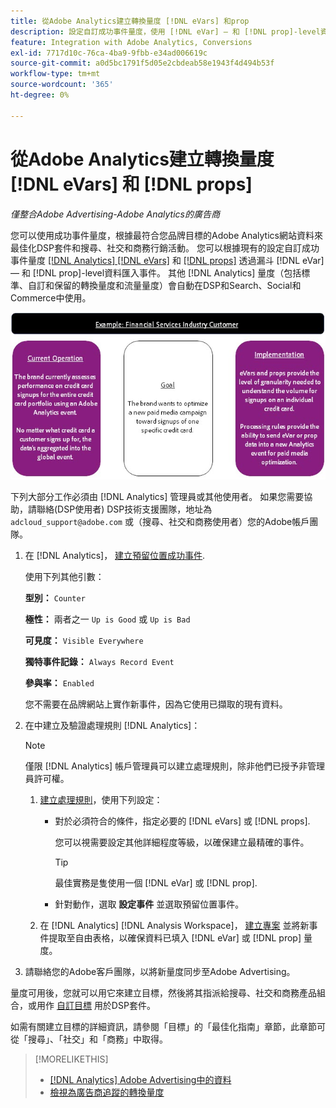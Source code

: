 ```yaml
---
title: 從Adobe Analytics建立轉換量度 [!DNL eVars] 和prop
description: 設定自訂成功事件量度，使用 [!DNL eVar] — 和 [!DNL prop]-level資料。
feature: Integration with Adobe Analytics, Conversions
exl-id: 7717d10c-76ca-4ba9-9fbb-e34ad006619c
source-git-commit: a0d5bc1791f5d05e2cbdeab58e1943f4d494b53f
workflow-type: tm+mt
source-wordcount: '365'
ht-degree: 0%

---
```


# 從Adobe Analytics建立轉換量度 [!DNL eVars] 和 [!DNL props]

*僅整合Adobe Advertising-Adobe Analytics的廣告商*

您可以使用成功事件量度，根據最符合您品牌目標的Adobe Analytics網站資料來最佳化DSP套件和搜尋、社交和商務行銷活動。 您可以根據現有的設定自訂成功事件量度 [[!DNL Analytics] [!DNL eVars]](https://experienceleague.adobe.com/docs/analytics/components/dimensions/evar.html) 和 [[!DNL props]](https://experienceleague.adobe.com/docs/analytics/components/dimensions/prop.html) 透過漏斗 [!DNL eVar] — 和 [!DNL prop]-level資料匯入事件。 其他 [!DNL Analytics] 量度（包括標準、自訂和保留的轉換量度和流量量度）會自動在DSP和Search、Social和Commerce中使用。

![使用範例](/help/integrations/assets/a4adc-conversion-evar-example.jpg "使用範例")

下列大部分工作必須由 [!DNL Analytics] 管理員或其他使用者。 如果您需要協助，請聯絡(DSP使用者) DSP技術支援團隊，地址為 `adcloud_support@adobe.com` 或（搜尋、社交和商務使用者）您的Adobe帳戶團隊。

1. 在 [!DNL Analytics]， [建立預留位置成功事件](https://experienceleague.adobe.com/docs/analytics/admin/admin-tools/manage-report-suites/edit-report-suite/conversion-variables/success-events/success-event.html?lang=en).

   使用下列其他引數：

   **型別：** `Counter`

   **極性：**  兩者之一 `Up is Good` 或 `Up is Bad`

   **可見度：** `Visible Everywhere`

   **獨特事件記錄：** `Always Record Event`

   **參與率：** `Enabled`

   您不需要在品牌網站上實作新事件，因為它使用已擷取的現有資料。

1. 在中建立及驗證處理規則 [!DNL Analytics]：

   >[!NOTE]
   >
   >僅限 [!DNL Analytics] 帳戶管理員可以建立處理規則，除非他們已授予非管理員許可權。

   1. [建立處理規則](https://experienceleague.adobe.com/docs/analytics/admin/admin-tools/manage-report-suites/edit-report-suite/report-suite-general/c-processing-rules/c-processing-rules-configuration/t-processing-rules.html?lang=en)，使用下列設定：

      * 對於必須符合的條件，指定必要的 [!DNL eVars] 或 [!DNL props].

        您可以視需要設定其他詳細程度等級，以確保建立最精確的事件。

        >[!TIP]
        >
        >最佳實務是隻使用一個 [!DNL eVar] 或 [!DNL prop].

      * 針對動作，選取 **設定事件** 並選取預留位置事件。

   1. 在 [!DNL Analytics] [!DNL Analysis Workspace]， [建立專案](https://experienceleague.adobe.com/docs/analytics/analyze/analysis-workspace/home.html) 並將新事件提取至自由表格，以確保資料已填入 [!DNL eVar] 或 [!DNL prop] 量度。

1. 請聯絡您的Adobe客戶團隊，以將新量度同步至Adobe Advertising。

量度可用後，您就可以用它來建立目標，然後將其指派給搜尋、社交和商務產品組合，或用作 [自訂目標](/help/dsp/optimization/custom-goal.md) 用於DSP套件。

如需有關建立目標的詳細資訊，請參閱「目標」的「最佳化指南」章節，此章節可從「搜尋」、「社交」和「商務」中取得。

>[!MORELIKETHIS]
>
>* [[!DNL Analytics] Adobe Advertising中的資料](/help/integrations/analytics/analytics-data-in-advertising.md)
>* [檢視為廣告商追蹤的轉換量度](/help/search-social-commerce/admin/conversion-metrics/conversion-metric-view-tracked.md)
